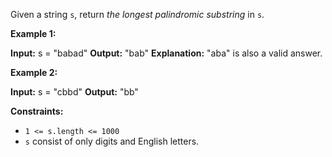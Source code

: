 
Given a string  `s`, return  _the longest palindromic substring_  in  `s`.

**Example 1:**

**Input:** s = "babad"
**Output:** "bab"
**Explanation:** "aba" is also a valid answer.

**Example 2:**

**Input:** s = "cbbd"
**Output:** "bb"

**Constraints:**

-   `1 <= s.length <= 1000`
-   `s`  consist of only digits and English letters.